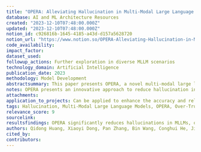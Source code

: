 ```yaml
---
title: "OPERA: Alleviating Hallucination in Multi-Modal Large Language Models via Over-Trust Penalty and Retrospection-Allocation"
database: AI and ML Architecture Resources
created: "2023-12-10T07:48:00.000Z"
updated: "2023-12-10T07:48:00.000Z"
notion_id: c926816b-1645-4185-a43d-d157a5628720
notion_url: "https://www.notion.so/OPERA-Alleviating-Hallucination-in-Multi-Modal-Large-Language-Models-via-Over-Trust-Penalty-and-Ret-c926816b16454185a43dd157a5628720"
code_availability: 
impact_factor: 
dataset_used: 
followup_actions: Further exploration in diverse MLLM scenarios
technology_domain: Artificial Intelligence
publication_date: 2023
methodology: Model Development
abstractsummary: This paper presents OPERA, a novel multi-modal large language model (MLLM) decoding method. It addresses the issue of hallucination in MLLMs through an Over-trust Penalty and a Retrospection-Allocation strategy.
notes: OPERA presents an innovative approach to reduce hallucination in multi-modal large language models. It introduces an Over-trust Penalty and Retrospection-Allocation strategy, marking a significant advancement in addressing the accuracy and reliability of MLLMs. This methodology offers a promising direction for future research and application in AI and machine learning fields, especially in enhancing model precision. The approach is particularly relevant for applications demanding high accuracy and minimal errors.
attachments: 
application_to_projects: Can be applied to enhance the accuracy and reliability of MLLMs in various real-world applications.
tags: Hallucination, Multi-Modal Large Language Models, OPERA, Over-Trust Penalty, Retrospection-Allocation
relevance_score: 9
sourcelink: 
resultsfindings: OPERA significantly reduces hallucinations in MLLMs, offering more reliable and precise outputs.
authors: Qidong Huang, Xiaoyi Dong, Pan Zhang, Bin Wang, Conghui He, Jiaqi Wang, Dahua Lin, Weiming Zhang, Nenghai Yu
cited_by: 
contributors: 
---
```


